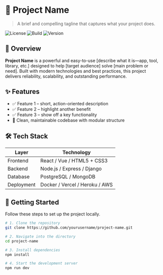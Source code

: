 # 🚀 Project Name

> A brief and compelling tagline that captures what your project does.

![License](https://img.shields.io/badge/license-MIT-blue.svg)
![Build](https://img.shields.io/badge/build-passing-brightgreen.svg)
![Version](https://img.shields.io/badge/version-1.0.0-blue.svg)

## 📌 Overview

**Project Name** is a powerful and easy-to-use [describe what it is—app, tool, library, etc.] designed to help [target audience] solve [main problem or need]. Built with modern technologies and best practices, this project delivers reliability, scalability, and outstanding performance.

## ✨ Features

- ✅ Feature 1 – short, action-oriented description
- ✅ Feature 2 – highlight another benefit
- ✅ Feature 3 – show off a key functionality
- 🎯 Clean, maintainable codebase with modular structure

## 🛠️ Tech Stack

| Layer        | Technology        |
|--------------|-------------------|
| Frontend     | React / Vue / HTML5 + CSS3 |
| Backend      | Node.js / Express / Django |
| Database     | PostgreSQL / MongoDB |
| Deployment   | Docker / Vercel / Heroku / AWS |

## 🚀 Getting Started

Follow these steps to set up the project locally.

```bash
# 1. Clone the repository
git clone https://github.com/yourusername/project-name.git

# 2. Navigate into the directory
cd project-name

# 3. Install dependencies
npm install

# 4. Start the development server
npm run dev
